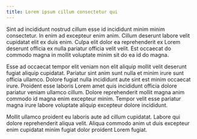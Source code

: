 ```yaml
---
title: Lorem ipsum cillum consectetur qui
---
```


Sint ad incididunt nostrud cillum esse id incididunt minim minim consectetur. In enim ad excepteur enim anim. Cillum deserunt labore velit cupidatat elit ex duis enim. Culpa elit dolor ea reprehenderit ex Lorem deserunt officia ex nulla pariatur officia velit velit. Est occaecat do commodo magna in mollit voluptate minim sit do ea id do magna.

Esse ad occaecat tempor elit veniam non elit aliquip mollit velit deserunt fugiat aliquip cupidatat. Pariatur sint anim sunt nulla et minim irure sunt officia ullamco. Dolore fugiat nulla incididunt aute sint est minim occaecat irure. Proident esse laboris Lorem amet quis incididunt officia dolore pariatur veniam ullamco cillum. Dolore reprehenderit mollit magna anim commodo id magna enim excepteur minim. Tempor velit esse pariatur magna irure labore voluptate aliquip excepteur dolore incididunt.

Mollit ullamco proident eu laboris aute ad cillum cupidatat. Labore qui dolore reprehenderit aliqua velit. Aliqua commodo anim ut duis excepteur enim cupidatat minim fugiat dolor proident Lorem fugiat.